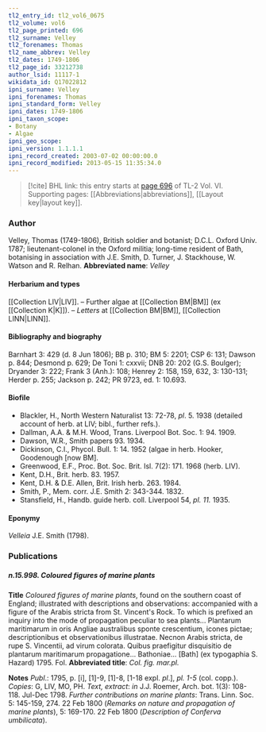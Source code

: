 ```yaml
---
tl2_entry_id: tl2_vol6_0675
tl2_volume: vol6
tl2_page_printed: 696
tl2_surname: Velley
tl2_forenames: Thomas
tl2_name_abbrev: Velley
tl2_dates: 1749-1806
tl2_page_id: 33212738
author_lsid: 11117-1
wikidata_id: Q17022812
ipni_surname: Velley
ipni_forenames: Thomas
ipni_standard_form: Velley
ipni_dates: 1749-1806
ipni_taxon_scope: 
- Botany
- Algae
ipni_geo_scope: 
ipni_version: 1.1.1.1
ipni_record_created: 2003-07-02 00:00:00.0
ipni_record_modified: 2013-05-15 11:35:34.0
---
```



> [!cite] BHL link: this entry starts at [page 696](https://www.biodiversitylibrary.org/page/33212738) of TL-2 Vol. VI.
> Supporting pages: [[Abbreviations|abbreviations]], [[Layout key|layout key]].

### Author

Velley, Thomas (1749-1806), British soldier and botanist; D.C.L. Oxford Univ. 1787; lieutenant-colonel in the Oxford militia; long-time resident of Bath, botanising in association with J.E. Smith, D. Turner, J. Stackhouse, W. Watson and R. Relhan. 
**Abbreviated name**: *Velley*

#### Herbarium and types

[[Collection LIV|LIV]]. – Further algae at [[Collection BM|BM]] (ex [[Collection K|K]]). – *Letters* at [[Collection BM|BM]], [[Collection LINN|LINN]].

#### Bibliography and biography

Barnhart 3: 429 (d. 8 Jun 1806); BB p. 310; BM 5: 2201; CSP 6: 131; Dawson p. 844; Desmond p. 629; De Toni 1: cxxvii; DNB 20: 202 (G.S. Boulger); Dryander 3: 222; Frank 3 (Anh.): 108; Henrey 2: 158, 159, 632, 3: 130-131; Herder p. 255; Jackson p. 242; PR 9723, ed. 1: 10.693.

#### Biofile

- Blackler, H., North Western Naturalist 13: 72-78, *pl*. 5. 1938 (detailed account of herb. at LIV; bibl., further refs.).
- Dallman, A.A. & M.H. Wood, Trans. Liverpool Bot. Soc. 1: 94. 1909.
- Dawson, W.R., Smith papers 93. 1934.
- Dickinson, C.I., Phycol. Bull. 1: 14. 1952 (algae in herb. Hooker, Goodenough \[now BM\].
- Greenwood, E.F., Proc. Bot. Soc. Brit. Isl. 7(2): 171. 1968 (herb. LIV).
- Kent, D.H., Brit. herb. 83. 1957.
- Kent, D.H. & D.E. Allen, Brit. Irish herb. 263. 1984.
- Smith, P., Mem. corr. J.E. Smith 2: 343-344. 1832.
- Stansfield, H., Handb. guide herb. coll. Liverpool 54, *pl. 11.* 1935.

#### Eponymy

*Velleia* J.E. Smith (1798).

### Publications

##### n.15.998. Coloured figures of marine plants

**Title**
*Coloured figures of marine plants*, found on the southern coast of England; illustrated with descriptions and observations: accompanied with a figure of the Arabis stricta from St. Vincent's Rock. To which is prefixed an inquiry into the mode of propagation peculiar to sea plants... Plantarum maritimarum in oris Angliae australibus sponte crescentium, icones pictae; descriptionibus et observationibus illustratae. Necnon Arabis stricta, de rupe S. Vincentii, ad virum colorata. Quibus praefigitur disquisitio de plantarum maritimarum propagatione... Bathoniae... \[Bath\] (ex typogaphia S. Hazard) 1795. Fol.
**Abbreviated title**: *Col. fig. mar.pl.*

**Notes**
*Publ*.: 1795, p. \[i\], \[1\]-9, \[1\]-8, \[1-18 expl. *pl*.\], *pl. 1-5* (col. copp.). *Copies*: G, LIV, MO, PH.
*Text, extract*: *in* J.J. Roemer, Arch. bot. 1(3): 108-118. Jul-Dec 1798.
*Further contributions on marine plants*: Trans. Linn. Soc. 5: 145-159, 274. 22 Feb 1800 (*Remarks on nature and propagation of marine plants*), 5: 169-170. 22 Feb 1800 (*Description of Conferva umbilicata*).

